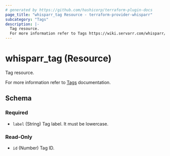 ```yaml
---
# generated by https://github.com/hashicorp/terraform-plugin-docs
page_title: "whisparr_tag Resource - terraform-provider-whisparr"
subcategory: "Tags"
description: |-
  Tag resource.
  For more information refer to Tags https://wiki.servarr.com/whisparr/settings#tags documentation.
---
```


# whisparr_tag (Resource)

<!-- subcategory:Tags -->Tag resource.
For more information refer to [Tags](https://wiki.servarr.com/whisparr/settings#tags) documentation.



<!-- schema generated by tfplugindocs -->
## Schema

### Required

- `label` (String) Tag label. It must be lowercase.

### Read-Only

- `id` (Number) Tag ID.


